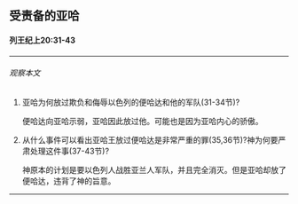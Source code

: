 ## 受责备的亚哈

#### 列王纪上20:31-43

------

###### 观察本文1. 亚哈为何放过欺负和侮辱以色列的便哈达和他的军队(31-34节)?    便哈达向亚哈示弱，亚哈因此放过他。可能也是因为亚哈内心的骄傲。2. 从什么事件可以看出亚哈王放过便哈达是非常严重的罪(35,36节)?神为何要严肃处理这件事(37-43节)?
    神原本的计划是要以色列人战胜亚兰人军队，并且完全消灭。但是亚哈却放了便哈达，违背了神的旨意。
------